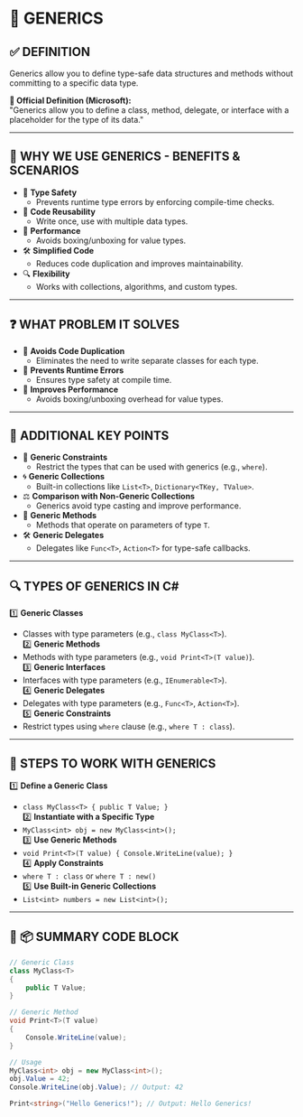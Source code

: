# 🔹 GENERICS

## ✅ DEFINITION
Generics allow you to define type-safe data structures and methods without committing to a specific data type.

**🔖 Official Definition (Microsoft):**  
"Generics allow you to define a class, method, delegate, or interface with a placeholder for the type of its data."

---

## 🎯 WHY WE USE GENERICS - BENEFITS & SCENARIOS
- 🔁 **Type Safety**  
  - Prevents runtime type errors by enforcing compile-time checks.  
- 🧩 **Code Reusability**  
  - Write once, use with multiple data types.  
- 🔗 **Performance**  
  - Avoids boxing/unboxing for value types.  
- 🛠️ **Simplified Code**  
  - Reduces code duplication and improves maintainability.  
- 🔍 **Flexibility**  
  - Works with collections, algorithms, and custom types.

---

## ❓ WHAT PROBLEM IT SOLVES
- 🚫 **Avoids Code Duplication**  
  - Eliminates the need to write separate classes for each type.  
- 🧩 **Prevents Runtime Errors**  
  - Ensures type safety at compile time.  
- 🔁 **Improves Performance**  
  - Avoids boxing/unboxing overhead for value types.

---

## 🔑 ADDITIONAL KEY POINTS
- 🔧 **Generic Constraints**  
  - Restrict the types that can be used with generics (e.g., `where`).  
- 🌀 **Generic Collections**  
  - Built-in collections like `List<T>`, `Dictionary<TKey, TValue>`.  
- ⚖️ **Comparison with Non-Generic Collections**  
  - Generics avoid type casting and improve performance.  
- 🔗 **Generic Methods**  
  - Methods that operate on parameters of type `T`.  
- 🛠️ **Generic Delegates**  
  - Delegates like `Func<T>`, `Action<T>` for type-safe callbacks.

---

## 🔍 TYPES OF GENERICS IN C#
1️⃣ **Generic Classes**  
   - Classes with type parameters (e.g., `class MyClass<T>`).  
2️⃣ **Generic Methods**  
   - Methods with type parameters (e.g., `void Print<T>(T value)`).  
3️⃣ **Generic Interfaces**  
   - Interfaces with type parameters (e.g., `IEnumerable<T>`).  
4️⃣ **Generic Delegates**  
   - Delegates with type parameters (e.g., `Func<T>`, `Action<T>`).  
5️⃣ **Generic Constraints**  
   - Restrict types using `where` clause (e.g., `where T : class`).

---

## 🔷 STEPS TO WORK WITH GENERICS
1️⃣ **Define a Generic Class**  
   - `class MyClass<T> { public T Value; }`  
2️⃣ **Instantiate with a Specific Type**  
   - `MyClass<int> obj = new MyClass<int>();`  
3️⃣ **Use Generic Methods**  
   - `void Print<T>(T value) { Console.WriteLine(value); }`  
4️⃣ **Apply Constraints**  
   - `where T : class` or `where T : new()`  
5️⃣ **Use Built-in Generic Collections**  
   - `List<int> numbers = new List<int>();`

---

## 🧪 📦 SUMMARY CODE BLOCK
```csharp
// Generic Class
class MyClass<T>
{
    public T Value;
}

// Generic Method
void Print<T>(T value)
{
    Console.WriteLine(value);
}

// Usage
MyClass<int> obj = new MyClass<int>();
obj.Value = 42;
Console.WriteLine(obj.Value); // Output: 42

Print<string>("Hello Generics!"); // Output: Hello Generics!
```
